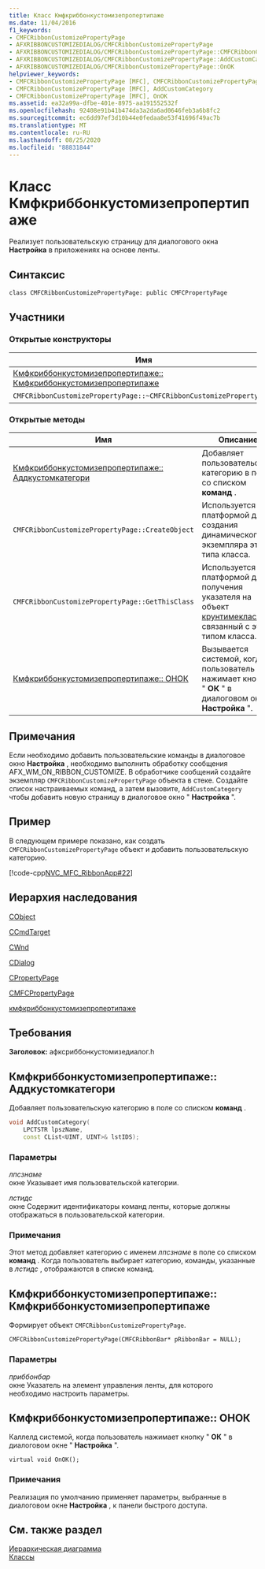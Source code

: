 ```yaml
---
title: Класс Кмфкриббонкустомизепропертипаже
ms.date: 11/04/2016
f1_keywords:
- CMFCRibbonCustomizePropertyPage
- AFXRIBBONCUSTOMIZEDIALOG/CMFCRibbonCustomizePropertyPage
- AFXRIBBONCUSTOMIZEDIALOG/CMFCRibbonCustomizePropertyPage::CMFCRibbonCustomizePropertyPage
- AFXRIBBONCUSTOMIZEDIALOG/CMFCRibbonCustomizePropertyPage::AddCustomCategory
- AFXRIBBONCUSTOMIZEDIALOG/CMFCRibbonCustomizePropertyPage::OnOK
helpviewer_keywords:
- CMFCRibbonCustomizePropertyPage [MFC], CMFCRibbonCustomizePropertyPage
- CMFCRibbonCustomizePropertyPage [MFC], AddCustomCategory
- CMFCRibbonCustomizePropertyPage [MFC], OnOK
ms.assetid: ea32a99a-dfbe-401e-8975-aa191552532f
ms.openlocfilehash: 92408e91b41b474da3a2da6ad0646feb3a6b8fc2
ms.sourcegitcommit: ec6dd97ef3d10b44e0fedaa8e53f41696f49ac7b
ms.translationtype: MT
ms.contentlocale: ru-RU
ms.lasthandoff: 08/25/2020
ms.locfileid: "88831844"
---
```

# <a name="cmfcribboncustomizepropertypage-class"></a>Класс Кмфкриббонкустомизепропертипаже

Реализует пользовательскую страницу для диалогового окна **Настройка** в приложениях на основе ленты.

## <a name="syntax"></a>Синтаксис

```
class CMFCRibbonCustomizePropertyPage: public CMFCPropertyPage
```

## <a name="members"></a>Участники

### <a name="public-constructors"></a>Открытые конструкторы

|Имя|Описание|
|-|-|
|[Кмфкриббонкустомизепропертипаже:: Кмфкриббонкустомизепропертипаже](#cmfcribboncustomizepropertypage)|Формирует объект `CMFCRibbonCustomizePropertyPage`.|
|`CMFCRibbonCustomizePropertyPage::~CMFCRibbonCustomizePropertyPage`|Деструктор.|

### <a name="public-methods"></a>Открытые методы

|Имя|Описание|
|-|-|
|[Кмфкриббонкустомизепропертипаже:: Аддкустомкатегори](#addcustomcategory)|Добавляет пользовательскую категорию в поле со списком **команд** .|
|`CMFCRibbonCustomizePropertyPage::CreateObject`|Используется платформой для создания динамического экземпляра этого типа класса.|
|`CMFCRibbonCustomizePropertyPage::GetThisClass`|Используется платформой для получения указателя на объект [крунтимекласс](../../mfc/reference/cruntimeclass-structure.md) , связанный с этим типом класса.|
|[Кмфкриббонкустомизепропертипаже:: ОНОК](#onok)|Вызывается системой, когда пользователь нажимает кнопку " **ОК** " в диалоговом окне " **Настройка** ".|

## <a name="remarks"></a>Примечания

Если необходимо добавить пользовательские команды в диалоговое окно **Настройка** , необходимо выполнить обработку сообщения AFX_WM_ON_RIBBON_CUSTOMIZE. В обработчике сообщений создайте экземпляр `CMFCRibbonCustomizePropertyPage` объекта в стеке. Создайте список настраиваемых команд, а затем вызовите, `AddCustomCategory` чтобы добавить новую страницу в диалоговое окно " **Настройка** ".

## <a name="example"></a>Пример

В следующем примере показано, как создать `CMFCRibbonCustomizePropertyPage` объект и добавить пользовательскую категорию.

[!code-cpp[NVC_MFC_RibbonApp#22](../../mfc/reference/codesnippet/cpp/cmfcribboncustomizepropertypage-class_1.cpp)]

## <a name="inheritance-hierarchy"></a>Иерархия наследования

[CObject](../../mfc/reference/cobject-class.md)

[CCmdTarget](../../mfc/reference/ccmdtarget-class.md)

[CWnd](../../mfc/reference/cwnd-class.md)

[CDialog](../../mfc/reference/cdialog-class.md)

[CPropertyPage](../../mfc/reference/cpropertypage-class.md)

[CMFCPropertyPage](../../mfc/reference/cmfcpropertypage-class.md)

[кмфкриббонкустомизепропертипаже](../../mfc/reference/cmfcribboncustomizepropertypage-class.md)

## <a name="requirements"></a>Требования

**Заголовок:** афксриббонкустомизедиалог.h

## <a name="cmfcribboncustomizepropertypageaddcustomcategory"></a><a name="addcustomcategory"></a> Кмфкриббонкустомизепропертипаже:: Аддкустомкатегори

Добавляет пользовательскую категорию в поле со списком **команд** .

```cpp
void AddCustomCategory(
    LPCTSTR lpszName,
    const CList<UINT, UINT>& lstIDS);
```

### <a name="parameters"></a>Параметры

*лпсзнаме*\
окне Указывает имя пользовательской категории.

*лстидс*\
окне Содержит идентификаторы команд ленты, которые должны отображаться в пользовательской категории.

### <a name="remarks"></a>Примечания

Этот метод добавляет категорию с именем *лпсзнаме* в поле со списком **команд** . Когда пользователь выбирает категорию, команды, указанные в *лстидс* , отображаются в списке команд.

## <a name="cmfcribboncustomizepropertypagecmfcribboncustomizepropertypage"></a><a name="cmfcribboncustomizepropertypage"></a> Кмфкриббонкустомизепропертипаже:: Кмфкриббонкустомизепропертипаже

Формирует объект `CMFCRibbonCustomizePropertyPage`.

```
CMFCRibbonCustomizePropertyPage(CMFCRibbonBar* pRibbonBar = NULL);
```

### <a name="parameters"></a>Параметры

*приббонбар*<br/>
окне Указатель на элемент управления ленты, для которого необходимо настроить параметры.

## <a name="cmfcribboncustomizepropertypageonok"></a><a name="onok"></a> Кмфкриббонкустомизепропертипаже:: ОНОК

Каллелд системой, когда пользователь нажимает кнопку " **ОК** " в диалоговом окне " **Настройка** ".

```
virtual void OnOK();
```

### <a name="remarks"></a>Примечания

Реализация по умолчанию применяет параметры, выбранные в диалоговом окне **Настройка** , к панели быстрого доступа.

## <a name="see-also"></a>См. также раздел

[Иерархическая диаграмма](../../mfc/hierarchy-chart.md)<br/>
[Классы](../../mfc/reference/mfc-classes.md)
